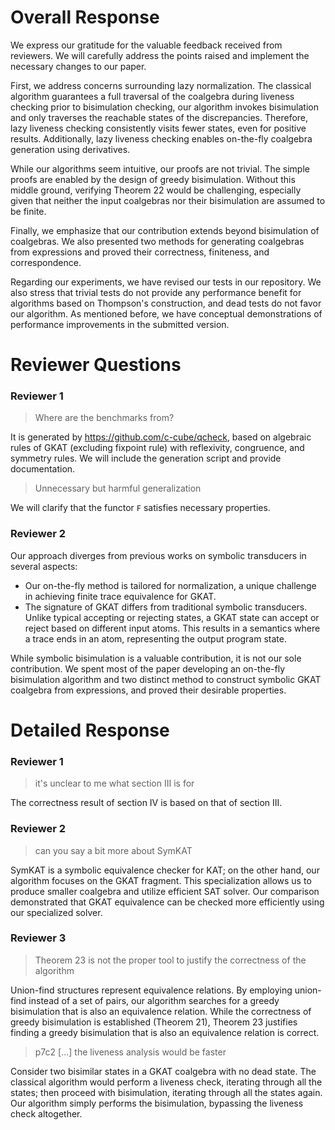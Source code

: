 # Overall Response

We express our gratitude for the valuable feedback received from reviewers. 
We will carefully address the points raised and implement the necessary changes to our paper.

First, we address concerns surrounding lazy normalization. 
The classical algorithm guarantees a full traversal of the coalgebra during liveness checking prior to bisimulation checking, our algorithm invokes bisimulation and only traverses the reachable states of the discrepancies.
Therefore, lazy liveness checking consistently visits fewer states, even for positive results. 
Additionally, lazy liveness checking enables on-the-fly coalgebra generation using derivatives.

While our algorithms seem intuitive, our proofs are not trivial. 
The simple proofs are enabled by the design of greedy bisimulation. 
Without this middle ground, verifying Theorem 22 would be challenging, especially given that neither the input coalgebras nor their bisimulation are assumed to be finite. 

Finally, we emphasize that our contribution extends beyond bisimulation of coalgebras.
We also presented two methods for generating coalgebras from expressions and proved their correctness, finiteness, and correspondence.

Regarding our experiments, we have revised our tests in our repository. 
We also stress that trivial tests do not provide any performance benefit for algorithms based on Thompson's construction, and dead tests do not favor our algorithm. 
As mentioned before, we have conceptual demonstrations of performance improvements in the submitted version. 

# Reviewer Questions

### Reviewer 1

> Where are the benchmarks from?

It is generated by https://github.com/c-cube/qcheck, based on algebraic rules of GKAT (excluding fixpoint rule) with reflexivity, congruence, and symmetry rules.
We will include the generation script and provide documentation.

> Unnecessary but harmful generalization

We will clarify that the functor `F` satisfies necessary properties.

### Reviewer 2

Our approach diverges from previous works on symbolic transducers in several aspects:
- Our on-the-fly method is tailored for normalization, a unique challenge in achieving finite trace equivalence for GKAT. 
- The signature of GKAT differs from traditional symbolic transducers. Unlike typical accepting or rejecting states, a GKAT state can accept or reject based on different input atoms. This results in a semantics where a trace ends in an atom, representing the output program state.

While symbolic bisimulation is a valuable contribution, it is not our sole contribution. 
We spent most of the paper developing an on-the-fly bisimulation algorithm and two distinct method to construct symbolic GKAT coalgebra from expressions, and proved their desirable properties.

# Detailed Response

### Reviewer 1

> it's unclear to me what section III is for

The correctness result of section IV is based on that of section III. 

### Reviewer 2

> can you say a bit more about SymKAT

SymKAT is a symbolic equivalence checker for KAT; on the other hand, our algorithm focuses on the GKAT fragment.
This specialization allows us to produce smaller coalgebra and utilize efficient SAT solver.
Our comparison demonstrated that GKAT equivalence can be checked more efficiently using our specialized solver.

### Reviewer 3

> Theorem 23 is not the proper tool to justify the correctness of the algorithm

Union-find structures represent equivalence relations. 
By employing union-find instead of a set of pairs, our algorithm searches for a greedy bisimulation that is also an equivalence relation. 
While the correctness of greedy bisimulation is established (Theorem 21), Theorem 23 justifies finding a greedy bisimulation that is also an equivalence relation is correct. 

> p7c2 [...] the liveness analysis would be faster 

Consider two bisimilar states in a GKAT coalgebra with no dead state. 
The classical algorithm would perform a liveness check, iterating through all the states; then proceed with bisimulation, iterating through all the states again. 
Our algorithm simply performs the bisimulation, bypassing the liveness check altogether.







<!-- > p5c2 [...] The first two are the same benefit.

The first benefit stems from the laziness of our liveness checking algorithm, allowing us to iterate through fewer states in the classical algorithm (see overall response and the next comment).  
This benefit is apparent no matter the result or the generation method of the coalgebra. 
The second benefit stems from the on-the-fly nature of our algorithm.
Specifically, our algorithm can terminate without generating the rest of the coalgebra, when a counter-example is encountered while applying an on-the-fly generation method (such as derivatives).
In contrast, the original algorithm requires the complete generation of the coalgebra in order to perform liveness checking first. -->

<!-- 
!!!!!!! NOTES, DO NOT SUBMIT !!!!!!!
1. Practicality of the tool
    - Speed up of normalization 
        - discussion at the end of section III;
        - better sketch of liveness checking.
    - Trivial/Dead Equivalence
2. Comparison with existing work
    - Intuitive, but coalgebraic characterization is novel
    - coalgebraic characterization enables straightforward proofs
    - Theorem 22 is non-trivial because there is no assumption of finiteness
3. additional results besides automata
    - We also presented two ways to generate automata in Section V and proved them correct and equivalent.
    - Automata shape difference, allow acceptation or rejection based on an atom.
3. Tests generation
    - We generate the tests roughly based on the shape of real-world program input 
        - more sequencing than while etc.
    - negative cases are random expression, but they still need to do liveness check
    - We will rework the tests to 
        - reduce the number of trivial and dead tests, 
        - make sure that the random expression do go into dead state detection immediately
4. Writing
    - More about the efficiency of laziness 
-->

